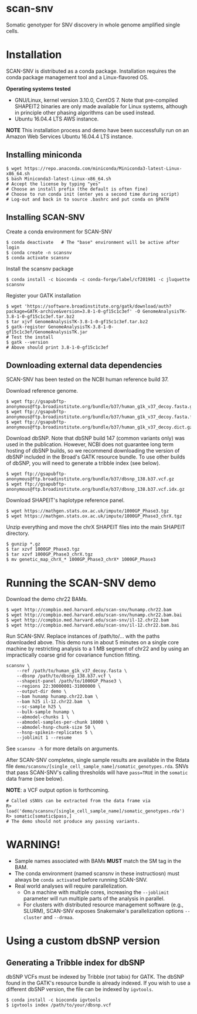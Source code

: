 # scan-snv
Somatic genotyper for SNV discovery in whole genome amplified single cells.


# Installation
SCAN-SNV is distributed as a conda package. Installation requires the conda
package management tool and a Linux-flavored OS.

**Operating systems tested**
* GNU/Linux, kernel version 3.10.0, CentOS 7. Note that pre-compiled SHAPEIT2 binaries are only made available for Linux systems, although in principle other phasing algorithms can be used instead.
* Ubuntu 16.04.4 LTS AWS instance.


**NOTE** This installation process and demo have been successfully run on
an Amazon Web Services Ubuntu 16.04.4 LTS instance.

## Installing miniconda
```
$ wget https://repo.anaconda.com/miniconda/Miniconda3-latest-Linux-x86_64.sh
$ bash Miniconda3-latest-Linux-x86_64.sh
# Accept the license by typing "yes"
# Choose an install prefix (the default is often fine)
# Choose to run conda init (enter yes a second time during script)
# Log-out and back in to source .bashrc and put conda on $PATH
```

## Installing SCAN-SNV
Create a conda environment for SCAN-SNV
```
$ conda deactivate   # The "base" environment will be active after login
$ conda create -n scansnv
$ conda activate scansnv
```
Install the scansnv package
```
$ conda install -c bioconda -c conda-forge/label/cf201901 -c jluquette scansnv
```
Register your GATK installation
```
$ wget 'https://software.broadinstitute.org/gatk/download/auth?package=GATK-archive&version=3.8-1-0-gf15c1c3ef' -O GenomeAnalysisTK-3.8-1-0-gf15c1c3ef.tar.bz2
$ tar xjvf GenomeAnalysisTK-3.8-1-0-gf15c1c3ef.tar.bz2
$ gatk-register GenomeAnalysisTK-3.8-1-0-gf15c1c3ef/GenomeAnalysisTK.jar
# Test the install
$ gatk --version
# Above should print 3.8-1-0-gf15c1c3ef
```

## Downloading external data dependencies
SCAN-SNV has been tested on the NCBI human reference build 37.

Download reference genome.
```
$ wget ftp://gsapubftp-anonymous@ftp.broadinstitute.org/bundle/b37/human_g1k_v37_decoy.fasta.gz
$ wget ftp://gsapubftp-anonymous@ftp.broadinstitute.org/bundle/b37/human_g1k_v37_decoy.fasta.fai.gz
$ wget ftp://gsapubftp-anonymous@ftp.broadinstitute.org/bundle/b37/human_g1k_v37_decoy.dict.gz
```

Download dbSNP. Note that dbSNP build 147 (common variants only) was used in
the publication. However, NCBI
does not guarantee long term hosting of dbSNP builds, so we recommend
downloading the version of dbSNP included in the Broad's GATK resource
bundle. To use other builds of dbSNP, you will need to generate a tribble
index (see below).
```
$ wget ftp://gsapubftp-anonymous@ftp.broadinstitute.org/bundle/b37/dbsnp_138.b37.vcf.gz
$ wget ftp://gsapubftp-anonymous@ftp.broadinstitute.org/bundle/b37/dbsnp_138.b37.vcf.idx.gz
```

Download SHAPEIT's haplotype reference panel.
```
$ wget https://mathgen.stats.ox.ac.uk/impute/1000GP_Phase3.tgz
$ wget https://mathgen.stats.ox.ac.uk/impute/1000GP_Phase3_chrX.tgz
```

Unzip everything and move the chrX SHAPEIT files into the main SHAPEIT
directory.
```
$ gunzip *.gz
$ tar xzvf 1000GP_Phase3.tgz
$ tar xzvf 1000GP_Phase3_chrX.tgz
$ mv genetic_map_chrX_* 1000GP_Phase3_chrX* 1000GP_Phase3
```

# Running the SCAN-SNV demo
Download the demo chr22 BAMs.
```
$ wget http://compbio.med.harvard.edu/scan-snv/hunamp.chr22.bam
$ wget http://compbio.med.harvard.edu/scan-snv/hunamp.chr22.bam.bai
$ wget http://compbio.med.harvard.edu/scan-snv/il-12.chr22.bam
$ wget http://compbio.med.harvard.edu/scan-snv/il-12.chr22.bam.bai
```

Run SCAN-SNV. Replace instances of /path/to/... with the paths
downloaded above. This demo runs in about 5 minutes on a single core
machine by restricting analysis to a 1 MB segment of chr22 and by
using an impractically coarse grid for covariance function fitting.
```
scansnv \
    --ref /path/to/human_g1k_v37_decoy.fasta \
    --dbsnp /path/to/dbsnp_138.b37.vcf \
    --shapeit-panel /path/to/1000GP_Phase3 \
    --regions 22:30000001-31000000 \
    --output-dir demo \
    --bam hunamp hunamp.chr22.bam \
    --bam h25 il-12.chr22.bam  \
    --sc-sample h25 \
    --bulk-sample hunamp \
    --abmodel-chunks 1 \
    --abmodel-samples-per-chunk 10000 \
    --abmodel-hsnp-chunk-size 50 \
    --hsnp-spikein-replicates 5 \
    --joblimit 1 --resume
```

See `scansnv -h` for more details on arguments.

After SCAN-SNV completes, single sample results are available in the
Rdata file `demo/scansnv/[single_cell_sample_name]/somatic_genotypes.rda`.
SNVs that pass SCAN-SNV's calling thresholds will have `pass=TRUE` in the
`somatic` data frame (see below).

**NOTE**: a VCF output option is forthcoming.
```
# Called sSNVs can be extracted from the data frame via
R> load('demo/scansnv/[single_cell_sample_name]/somatic_genotypes.rda')
R> somatic[somatic$pass,]
# The demo should not produce any passing variants.
```

# WARNING!
* Sample names associated with BAMs **MUST** match the SM tag in the BAM.
* The conda environment (named scansnv in these instructiosn) must always
  be `conda activate`d before running SCAN-SNV.
* Real world analyses will require parallelization.
    * On a machine with multiple cores, increasing the `--joblimit` parameter
      will run multiple parts of the analysis in parallel.
    * For clusters with distributed resource management software (e.g., SLURM),
      SCAN-SNV exposes Snakemake's parallelization options
      `--cluster` and `--drmaa`.


# Using a custom dbSNP version
## Generating a Tribble index for dbSNP
dbSNP VCFs must be indexed by Tribble (*not* tabix) for GATK. The dbSNP
found in the GATK's resource bundle is already indexed. If you wish to use
a different dbSNP version, the file can be indexed by `igvtools`.

```
$ conda install -c bioconda igvtools
$ igvtools index /path/to/your/dbsnp.vcf
```
